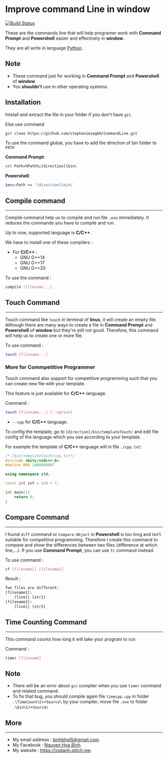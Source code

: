 # **Improve command Line in **window****

[![Build Status](https://travis-ci.org/joemccann/dillinger.svg?branch=master)](https://vodanh.glitch.me)

These are the commands line that will help programer work with **Command Prompt** and **Powershell** easier and effectively in **window**.

They are all write in language [Python](https://python.org/).

## Note 

- These command just for working in **Command Prompt** and **Powershell** of **window**.
- You **shouldn't** use in other operating systems.

## Installation

Intstall and extract the file in your folder if you don't have `git`.

Else use command 
```sh
git clone https://github.com/stephaniesegb6/CommandLine.git
```

To use the command global, you have to add the direction of bin folder to `PATH`

**Command Prompt**:

```sh
set Path=%Path%;[direction]\bin\
```

**Powershell**:
```sh
$env:Path += '[direction]\bin\'
```

## **Compile command**

----------------

Compile command help us to compile and run file `.exe` immediately. It reduces the commands you have to compile and run.

Up to now, supported language is **C/C++**.

We have to install one of these compilers :
- For **C/C++** :
	- GNU G++14
	- GNU G++17
	- GNU G++20

To use the command :

```sh
compile [filename...]
```

## **Touch Command**

------------

Touch command like `touch` in terminal of **linux**, it will create an empty file. Although there are many ways to create a file in **Command Prompt** and **Powershell** of **window** but they're still not good. Therefore, this command will help us to create one or more file. 

To use command :

```sh
touch [filename...]
```

### **More for Commpetitive Programmer**

Touch command also support for competitive programming such that you can create new file with your template.

This feature is just available for **C/C++** language.

Command :

```sh
touch [filename...] [--option]
```

- `--cpp` for **C/C++** language.

To config the template, go to `[direction]/bin/templateTouch/` and edit file config of the language which you use according to your template.

For example the template of **C/C++** language will in file `./cpp.txt`:

```c++
/*./bin/templateTouch/cpp.txt*/
#include <bits/stdc++.h>
#define MOD 1000000007

using namespace std;

const int inf = 1e9 + 7;

int main(){
	return 0;
}
```

## **Compare Command**
------------------

I found `diff` command or `Compare-Object` in **Powershell** is too long and isn't suitable for competitive programming. Therefore I create this command to compare and show the differences between two files (difference at which line,...). If you use **Command Prompt**, you can use `fc` command instead.

To use command :

```sh
cf [filename1] [filename2]
```

Result :

```sh
Two files are different:
[filename1]:
	[line]| [str1]
[filename2]:
	[line]| [str2]
```

## **Time Counting Command**

---------------------

This command counts how long it will take your program to run.

Command :

```sh
timer [filename]
```

## Note
- There will be an error about `gcc` compiler when you use `timer` command and related command.
- To fix that bug, you should compile again file `timecpp.cpp` in folder `.\TimeCount\C++Source\` by your compiler, move file `.exe` to folder `.\bin\C++Source\`

## **More**

-------

- My email address : binhbhgl5@gmail.com.
- My Facebook : [Nguyen Hoa Binh](https://www.facebook.com/geor.steven/).
- My website : https://vodanh.glitch.me.
